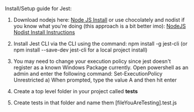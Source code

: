 Install/Setup guide for Jest:

1) Download nodejs here: [Node JS Install](https://nodejs.org/en/download/) or use chocolately and nodist if you know what you're doing (this approach is a bit better imo): [NodeJS Nodist Install Instructions](https://github.com/nullivex/nodist)

2) Install Jest CLI via the CLI using the command: npm install -g jest-cli (or npm install --save-dev jest-cli for a local project install)

3) You may need to change your execution policy since jest doesn't register as a known Windows Package currently. Open powershell as an admin and enter the following command: Set-ExecutionPolicy Unrestricted
    a) When prompted, type the value A and then hit enter

4) Create a top level folder in your project called __tests__

5) Create tests in that folder and name them [fileYouAreTesting].test.js


